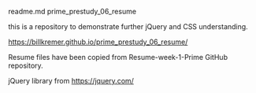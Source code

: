 readme.md
prime_prestudy_06_resume

this is a repository to demonstrate further jQuery and CSS understanding.

https://billkremer.github.io/prime_prestudy_06_resume/

Resume files have been copied from Resume-week-1-Prime GitHub repository.

jQuery library from https://jquery.com/